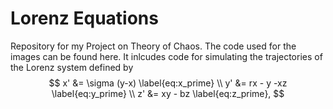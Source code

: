 # Lorenz Equations

Repository for my Project on Theory of Chaos. The code used for the images can be found here. It inlcudes code for simulating the trajectories of the Lorenz system defined by 
$$
            x' &= \sigma (y-x) \label{eq:x_prime} \\
            y' &= rx - y -xz \label{eq:y_prime} \\ 
            z' &= xy - bz \label{eq:z_prime},
$$